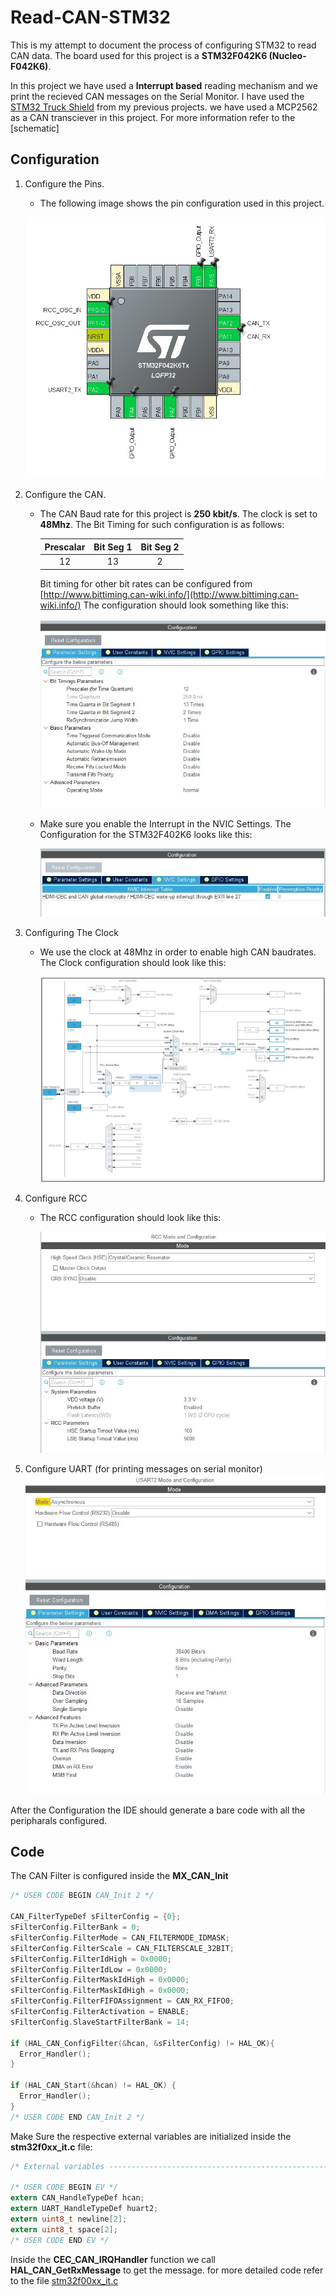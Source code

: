 # Read-CAN-STM32

This is my attempt to document the process of configuring STM32 to read CAN data. The board used for this project is a **STM32F042K6 (Nucleo-F042K6)**.

In this project we have used a **Interrupt based** reading mechanism and we print the recieved CAN messages on the Serial Monitor. I have used the [STM32 Truck Shield](https://github.com/gannaramu/STM32F042K6-Shield) from my previous projects. we have used a MCP2562 as a CAN transciever in this project. For more information refer to the [schematic]


## Configuration
1. Configure the Pins.
    * The following image shows the pin configuration used in this project.
    
    ![CAN1](./images/Capture_1.jpg)

2. Configure the CAN.
    * The CAN Baud rate for this project is **250 kbit/s**. The clock is set to **48Mhz**. The Bit Timing for such configuration is as follows:
    
        | Prescalar | Bit Seg 1 | Bit Seg 2 |
        |:---------:|:---------:|:---------:|
        |    12     |  13       |     2     |
        
        Bit timing for other bit rates can be configured from [http://www.bittiming.can-wiki.info/](http://www.bittiming.can-wiki.info/)
        The configuration should look something like this:
        
        ![CAN1](./images/config_1.jpg)
     * Make sure you enable the Interrupt in the NVIC Settings. The Configuration for the STM32F402K6 looks like this:
        
        ![CAN2](./images/config_2.jpg)
        
 3. Configuring The Clock
     * We use the clock at 48Mhz in order to enable high CAN baudrates. The Clock configuration should look like this:
      
        ![Clock](./images/config_clock.jpg)
        
 4. Configure RCC
      * The RCC configuration should look like this:
      
         ![RC](./images/config_RCC.jpg)
         
 5. Configure UART (for printing messages on serial monitor)
          ![UART](./images/config_uart.jpg)
          
          
  After the Configuration the IDE should generate a bare code with all the peripharals configured.

## Code

  The CAN Filter is configured inside the **MX_CAN_Init**

   ```C
   /* USER CODE BEGIN CAN_Init 2 */

   CAN_FilterTypeDef sFilterConfig = {0};
   sFilterConfig.FilterBank = 0;
   sFilterConfig.FilterMode = CAN_FILTERMODE_IDMASK;
   sFilterConfig.FilterScale = CAN_FILTERSCALE_32BIT;
   sFilterConfig.FilterIdHigh = 0x0000;
   sFilterConfig.FilterIdLow = 0x0000;
   sFilterConfig.FilterMaskIdHigh = 0x0000;
   sFilterConfig.FilterMaskIdHigh = 0x0000;
   sFilterConfig.FilterFIFOAssignment = CAN_RX_FIFO0;
   sFilterConfig.FilterActivation = ENABLE;
   sFilterConfig.SlaveStartFilterBank = 14;

   if (HAL_CAN_ConfigFilter(&hcan, &sFilterConfig) != HAL_OK){
     Error_Handler();
   }

   if (HAL_CAN_Start(&hcan) != HAL_OK) {
     Error_Handler();
   }
   /* USER CODE END CAN_Init 2 */
   ```

   Make Sure the respective external variables are initialized inside the  **stm32f0xx_it.c** file:
   
   ```C
   /* External variables --------------------------------------------------------*/

   /* USER CODE BEGIN EV */
   extern CAN_HandleTypeDef hcan;
   extern UART_HandleTypeDef huart2;
   extern uint8_t newline[2];
   extern uint8_t space[2];
   /* USER CODE END EV */
   ```
   Inside the **CEC_CAN_IRQHandler** function we call **HAL_CAN_GetRxMessage** to get the message. for more detailed code refer to the file [stm32f00xx_it.c](https://github.com/gannaramu/Read-CAN-STM32/blob/main/Read_CAN/Core/Src/stm32f0xx_it.c#L167-L221)
